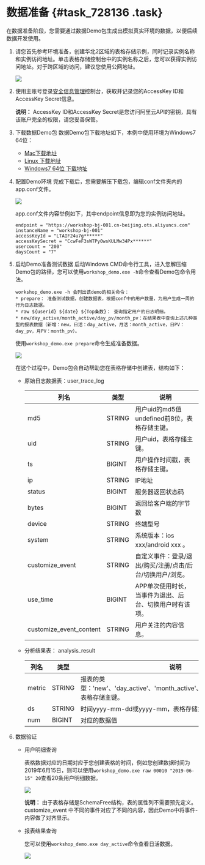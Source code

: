 # 数据准备 {#task_728136 .task}

在数据准备阶段，您需要通过数据Demo包生成出模拟真实环境的数据，以便后续数据开发使用。

1.  请您首先参考环境准备，创建华北2区域的表格存储示例，同时记录实例名称和实例访问地址。单击表格存储控制台中的实例名称之后，您可以获得实例访问地址。对于跨区域的访问，建议您使用公网地址。

    ![](http://static-aliyun-doc.oss-cn-hangzhou.aliyuncs.com/assets/img/586392/156205428749637_zh-CN.png)

2.  使用主账号登录[安全信息管理](https://usercenter.console.aliyun.com/#/manage/ak)控制台，获取并记录您的AccessKey ID和AccessKey Secret信息。

    **说明：** AccessKey ID和AccessKey Secret是您访问阿里云API的密钥，具有该账户完全的权限，请您妥善保管。


1.  下载数据Demo包 数据Demo包下载地址如下，本例中使用环境为Windows7 64位：
    -   [Mac下载地址](http://yunxi-demo.oss-cn-hangzhou.aliyuncs.com/workshop_demo_mac.zip)
    -   [Linux 下载地址](https://yq.aliyun.com/go/articleRenderRedirect?spm=a2c4e.11153940.0.0.799ff2a3V4kJVT&url=http://yunxi-demo.oss-cn-hangzhou.aliyuncs.com/workshop_demo_linux.zip)
    -   [Windows7 64位 下载地址](https://yq.aliyun.com/go/articleRenderRedirect?spm=a2c4e.11153940.0.0.799ff2a3V4kJVT&url=http://yunxi-demo.oss-cn-hangzhou.aliyuncs.com/workshop_demo.zip)
2.  配置Demo环境 完成下载后，您需要解压下载包，编辑conf文件夹内的app.conf文件。

    ![](http://static-aliyun-doc.oss-cn-hangzhou.aliyuncs.com/assets/img/586392/156205428749640_zh-CN.png)

    app.conf文件内容举例如下，其中endpoint信息即为您的实例访问地址。

    ``` {#codeblock_zx7_i5q_m0f}
    endpoint = "https://workshop-bj-001.cn-beijing.ots.aliyuncs.com"
    instanceName = "workshop-bj-001"
    accessKeyId = "LTAIF24u7g******"
    accessKeySecret = "CcwFeF3sWTPy0wsKULMw34Px******"
    usercount = "200"
    daysCount = "7"
    ```

3.  启动Demo准备测试数据 启动Windows CMD命令行工具，进入您解压缩Demo包的路径，您可以使用`workshop_demo.exe -h`命令查看Demo包命令用法。

    ``` {#codeblock_sqf_0jz_o8x}
    workshop_demo.exe -h 会列出该demo的相关命令：
    * prepare： 准备测试数据，创建数据表，根据conf中的用户数量，为用户生成一周的行为日志数据。
    * raw ${userid} ${date} ${Top条数}： 查询指定用户的日志明细。
    * new/day_active/month_active/day_pv/month_pv：在结果表中查询上述几种类型的报表数据（新增：new，日活：day_active，月活：month_active，日PV：day_pv，月PV：month_pv）。
    ```

    使用`workshop_demo.exe prepare`命令生成准备数据。

    ![](http://static-aliyun-doc.oss-cn-hangzhou.aliyuncs.com/assets/img/586392/156205428749641_zh-CN.png)

    在这个过程中，Demo包会自动帮助您在表格存储中创建表，结构如下：

    -   原始日志数据表：user\_trace\_log

        |列名|类型|说明|
        |--|--|--|
        |md5|STRING|用户uid的md5值undefined前8位，表格存储主键。|
        |uid|STRING|用户uid，表格存储主键。|
        |ts|BIGINT|用户操作时间戳，表格存储主键。|
        |ip|STRING|IP地址|
        |status|BIGINT|服务器返回状态码|
        |bytes|BIGINT|返回给客户端的字节数|
        |device|STRING|终端型号|
        |system|STRING|系统版本：ios xxx/android xxx 。|
        |customize\_event|STRING|自定义事件：登录/退出/购买/注册/点击/后台/切换用户/浏览。|
        |use\_time|BIGINT|APP单次使用时长，当事件为退出、后台、切换用户时有该项。|
        |customize\_event\_content|STRING|用户关注的内容信息。|

    -   分析结果表： analysis\_result

        |列名|类型|说明|
        |--|--|--|
        |metric|STRING|报表的类型：'new'、'day\_active'、'month\_active'、'day\_pv'、'month\_pv'，表格存储主键。|
        |ds|STRING|时间yyyy-mm-dd或yyyy-mm，表格存储主键。|
        |num|BIGINT|对应的数据值|

4.  数据验证 
    -   用户明细查询

        表格数据对应的日期对应于您创建表格的时间，例如您创建数据时间为2019年6月15日，则可以使用`workshop_demo.exe raw 00010 "2019-06-15" 20`查看20条用户明细数据。

        ![](http://static-aliyun-doc.oss-cn-hangzhou.aliyuncs.com/assets/img/586392/156205428849643_zh-CN.png)

        **说明：** 由于表格存储是SchemaFree结构，表的属性列不需要预先定义。customize\_event 中不同的事件对应了不同的内容，因此Demo中将事件-内容做了对齐显示。

    -   报表结果查询

        您可以使用`workshop_demo.exe day_active`命令查看日活数据。

        ![](http://static-aliyun-doc.oss-cn-hangzhou.aliyuncs.com/assets/img/586392/156205428849644_zh-CN.png)


